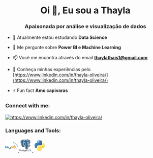 <h1 align="center">Oi 👋, Eu sou a Thayla</h1>
<h3 align="center">Apaixonada por análise e visualização de dados</h3>

- 🌱 Atualmente estou estudando **Data Science**

- 💬 Me pergunte sobre **Power BI e Machine Learning**

- 📫 Você me encontra através do email **thaylathais1@gmail.com**

- 📄 Conheça minhas experiências pelo [https://www.linkedin.com/in/thayla-oliveira/](https://www.linkedin.com/in/thayla-oliveira/)

- ⚡ Fun fact **Amo capivaras**

<h3 align="left">Connect with me:</h3>
<p align="left">
<a href="https://linkedin.com/in/https://www.linkedin.com/in/thayla-oliveira/" target="blank"><img align="center" src="https://raw.githubusercontent.com/rahuldkjain/github-profile-readme-generator/master/src/images/icons/Social/linked-in-alt.svg" alt="https://www.linkedin.com/in/thayla-oliveira/" height="30" width="40" /></a>
</p>

<h3 align="left">Languages and Tools:</h3>
<p align="left"> <a href="https://www.mysql.com/" target="_blank" rel="noreferrer"> <img src="https://raw.githubusercontent.com/devicons/devicon/master/icons/mysql/mysql-original-wordmark.svg" alt="mysql" width="40" height="40"/> </a> <a href="https://www.postgresql.org" target="_blank" rel="noreferrer"> <img src="https://raw.githubusercontent.com/devicons/devicon/master/icons/postgresql/postgresql-original-wordmark.svg" alt="postgresql" width="40" height="40"/> </a> <a href="https://www.python.org" target="_blank" rel="noreferrer"> <img src="https://raw.githubusercontent.com/devicons/devicon/master/icons/python/python-original.svg" alt="python" width="40" height="40"/> </a> </p>
